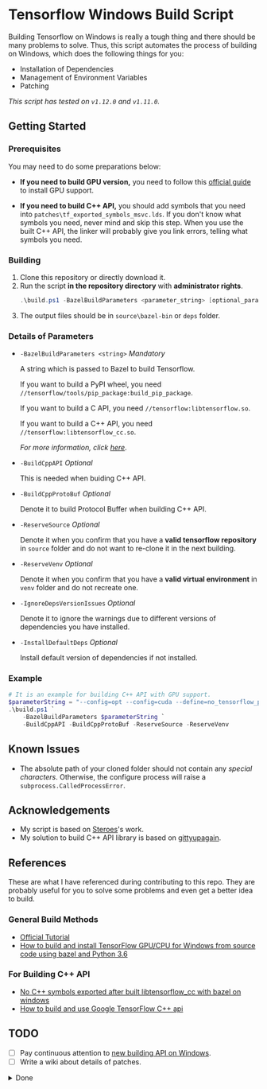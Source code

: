 # Tensorflow Windows Build Script

Building Tensorflow on Windows is really a tough thing and there should be many problems to solve. Thus, this script automates the process of building on Windows, which does the following things for you:

* Installation of Dependencies
* Management of Environment Variables
* Patching

*This script has tested on `v1.12.0` and `v1.11.0`.*

## Getting Started

### Prerequisites

You may need to do some preparations below:

* **If you need to build GPU version,** you need to follow this [official guide](https://www.tensorflow.org/install/gpu) to install GPU support.

* **If you need to build C++ API,** you should add symbols that you need into `patches\tf_exported_symbols_msvc.lds`. If you don't know what symbols you need, never mind and skip this step. When you use the built C++ API, the linker will probably give you link errors, telling what symbols you need.

### Building

1. Clone this repository or directly download it.
1. Run the script **in the repository directory** with **administrator rights**.
    ```powershell
    .\build.ps1 -BazelBuildParameters <parameter_string> [optional_parameters]
    ```
1. The output files should be in `source\bazel-bin` or `deps` folder.

### Details of Parameters

* `-BazelBuildParameters <string>` *Mandatory*

    A string which is passed to Bazel to build Tensorflow.

    If you want to build a PyPI wheel, you need `//tensorflow/tools/pip_package:build_pip_package`.

    If you want to build a C API, you need `//tensorflow:libtensorflow.so`.

    If you want to build a C++ API, you need `//tensorflow:libtensorflow_cc.so`.

    *For more information, click [here](https://www.tensorflow.org/install/source_windows#build_the_pip_package)*.

* `-BuildCppAPI` *Optional*

    This is needed when buiding C++ API.

* `-BuildCppProtoBuf` *Optional*

    Denote it to build Protocol Buffer when building C++ API.

* `-ReserveSource` *Optional*

    Denote it when you confirm that you have a **valid tensorflow repository** in `source` folder and do not want to re-clone it in the next building.

* `-ReserveVenv` *Optional*

    Denote it when you confirm that you have a **valid virtual environment** in `venv` folder and do not recreate one.

* `-IgnoreDepsVersionIssues` *Optional*

    Denote it to ignore the warnings due to different versions of dependencies you have installed.

* `-InstallDefaultDeps` *Optional*

    Install default version of dependencies if not installed.

### Example

```powershell
# It is an example for building C++ API with GPU support.
$parameterString = "--config=opt --config=cuda --define=no_tensorflow_py_deps=true --copt=-nvcc_options=disable-warnings //tensorflow:libtensorflow_cc.so --verbose_failures"
.\build.ps1 `
    -BazelBuildParameters $parameterString `
    -BuildCppAPI -BuildCppProtoBuf -ReserveSource -ReserveVenv
```

## Known Issues

* The absolute path of your cloned folder should not contain any *special characters*. Otherwise, the configure process will raise a `subprocess.CalledProcessError`.

## Acknowledgements

* My script is based on [Steroes](https://github.com/Steroes)'s work.
* My solution to build C++ API library is based on [gittyupagain](https://github.com/gittyupagain).

## References

These are what I have referenced during contributing to this repo. They are probably useful for you to solve some problems and even get a better idea to build.

### General Build Methods

* [Official Tutorial](https://www.tensorflow.org/install/source_windows)
* [How to build and install TensorFlow GPU/CPU for Windows from source code using bazel and Python 3.6](https://medium.com/@amsokol.com/update-1-how-to-build-and-install-tensorflow-gpu-cpu-for-windows-from-source-code-using-bazel-and-c2e86fec9ef2)

### For Building C++ API

* [No C++ symbols exported after built libtensorflow_cc with bazel on windows](https://github.com/tensorflow/tensorflow/issues/23542)
* [How to build and use Google TensorFlow C++ api](https://stackoverflow.com/questions/33620794/how-to-build-and-use-google-tensorflow-c-api)

## TODO

- [ ] Pay continuous attention to [new building API on Windows](https://github.com/tensorflow/tensorflow/issues/24885).
- [ ] Write a wiki about details of patches.

<details>
  <summary>Done</summary>
  
- [x] Add support for other versions of Tensorflow.
- [x] Check if a **specific** version of dependency is installed and give a warning if another version of it is installed.
- [x] Refactor the structure of script.
- [x] Change how to process the output files.
- [x] Denote how to solve the symbol problem in C++ API.
- [x] Let user choose what versions of dependencies to install.

</details>
